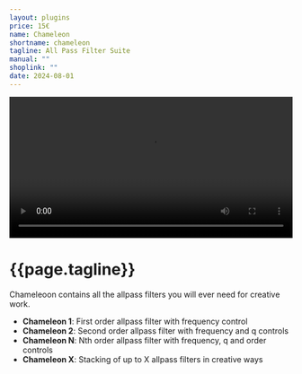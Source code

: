 ```yaml
---
layout: plugins
price: 15€
name: Chameleon
shortname: chameleon
tagline: All Pass Filter Suite
manual: ""
shoplink: ""
date: 2024-08-01
---
```


<center>
    <video autoplay loop width="100.0%">
        <source src="/assets/videos/chameleon_x_looping.mp4" type="video/mp4">
    </video>
</center>

# {{page.tagline}}
Chameleoon contains all the  allpass filters you will ever need for creative work.

- **Chameleon 1**: First order allpass filter with frequency control
- **Chameleon 2**: Second order allpass filter with frequency and q controls
- **Chameleon N**: Nth order allpass filter with frequency, q and order controls
- **Chameleon X**: Stacking of up to X allpass filters in creative ways
